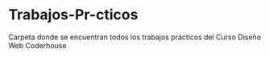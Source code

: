# Trabajos-Pr-cticos
Carpeta donde se encuentran todos los trabajos prácticos del Curso Diseño Web Coderhouse
